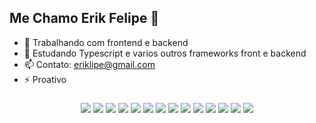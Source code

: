 ## Me Chamo Erik Felipe 👋




- 🔭 Trabalhando com frontend e backend
- 🌱 Estudando Typescript e varios outros frameworks front e backend
- 📫 Contato: eriklipe@gmail.com 
- ⚡ Proativo



###
<div align="center">
<img src="https://img.shields.io/badge/Angular-DD0031?style=for-the-badge&logo=angular&logoColor=white"/>
<img src="https://img.shields.io/badge/HTML-239120?style=for-the-badge&logo=html5&logoColor=white"/>


<img src="https://img.shields.io/badge/JavaScript-F7DF1E?style=for-the-badge&logo=javascript&logoColor=black"/>
<img src="https://img.shields.io/badge/Node.js-43853D?style=for-the-badge&logo=node.js&logoColor=white"/>
<img src="https://img.shields.io/badge/TypeScript-007ACC?style=for-the-badge&logo=typescript&logoColor=white"/>
<img src="https://img.shields.io/badge/CSS3-1572B6?style=for-the-badge&logo=css3&logoColor=white"/>
<img src="https://img.shields.io/badge/Sass-CC6699?style=for-the-badge&logo=sass&logoColor=white"/>
<img src="https://img.shields.io/badge/React-20232A?style=for-the-badge&logo=react&logoColor=61DAFB"/>
<img src="https://img.shields.io/badge/React_Native-20232A?style=for-the-badge&logo=react&logoColor=61DAFB"/>


<img src="https://img.shields.io/badge/Bootstrap-563D7C?style=for-the-badge&logo=bootstrap&logoColor=white"/>
<img src="https://img.shields.io/badge/Material--UI-0081CB?style=for-the-badge&logo=material-ui&logoColor=white"/>
<img src="https://img.shields.io/badge/MySQL-00000F?style=for-the-badge&logo=mysql&logoColor=white"/>
<img src="https://img.shields.io/badge/MongoDB-4EA94B?style=for-the-badge&logo=mongodb&logoColor=white"/>
<img src="	https://img.shields.io/badge/Heroku-430098?style=for-the-badge&logo=heroku&logoColor=white"/>

<div/>




###
<!-- <div align="center">
<img height="160em" src="https://github-readme-stats.vercel.app/api?username=EriikSilva&show_icons=true&theme=radical"/>
<img height="160em" src="https://github-readme-stats.vercel.app/api/top-langs/?username=eriiksilva&layout=compact&langs_count=7&theme=synthwave"/>
</div> -->
